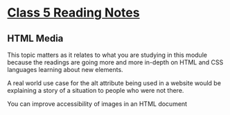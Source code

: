 # [Class 5 Reading Notes](https://github.com/snur206/reading-notes/blob/main/201/class5notes.md)

## HTML Media

This topic matters as it relates to what you are studying in this module because the readings are going more and more in-depth on HTML and CSS languages learning about new elements.

A real world use case for the alt attribute being used in a website would be explaining a story of a situation to people who were not there.

You can improve accessibility of images in an HTML document 
